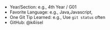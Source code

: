 - Year/Section: e.g., 4th Year / G01
- Favorite Language: e.g., Java,Javascript,
- One Git Tip Learned: e.g., Use `git status` often
- GitHub: @k4iisel